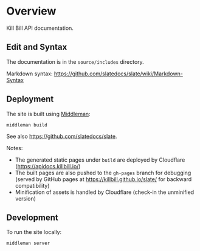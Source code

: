 # Overview

Kill Bill API documentation.

## Edit and Syntax

The documentation is in the `source/includes` directory.

Markdown syntax: https://github.com/slatedocs/slate/wiki/Markdown-Syntax

## Deployment

The site is built using [Middleman](https://github.com/middleman/middleman):

```
middleman build
```

See also https://github.com/slatedocs/slate.

Notes:

* The generated static pages under `build` are deployed by Cloudflare (https://apidocs.killbill.io/)
* The built pages are also pushed to the `gh-pages` branch for debugging (served by GitHub pages at https://killbill.github.io/slate/ for backward compatibility)
* Minification of assets is handled by Cloudflare (check-in the unminified version)

## Development

To run the site locally:

```
middleman server
```
